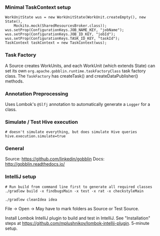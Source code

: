 ### Minimal TaskContext setup

```
WorkUnitState wus = new WorkUnitState(WorkUnit.createEmpty(), new State(),
    Mockito.mock(SharedResourcesBroker.class));
wus.setProp(ConfigurationKeys.JOB_NAME_KEY, "jobName");
wus.setProp(ConfigurationKeys.JOB_ID_KEY, "jobId");
wus.setProp(ConfigurationKeys.TASK_ID_KEY, "taskId");
TaskContext taskContext = new TaskContext(wus);
```


### Task Factory

A Source creates WorkUnits, and each WorkUnit (which extends State) can set its own `org.apache.gobblin.runtime.taskFactoryClass` task factory class. The `TaskFactory` has createTask() and createDataPublisher() methods.


### Annotation Preprocessing

Uses Lombok's `@Slfj` annotation to automatically generate a `Logger` for a class.


### Simulate / Test Hive execution

```
# doesn't simulate everything, but does simulate Hive queries
hive.execution.simulate=true
```


### General

Source: https://github.com/linkedin/gobblin
Docs: http://gobblin.readthedocs.io/


### IntelliJ setup

```
# Run build from command line first to generate all required classes
./gradlew build -x findbugsMain -x test -x rat -x checkstyleMain

./gradlew cleanIdea idea
```

File -> Open -> <Gobblin root folder>
May have to mark folders as Source or Test Source.

Install Lombok IntelliJ plugin to build and test in IntelliJ. See "Installation" steps at https://github.com/mplushnikov/lombok-intellij-plugin. 5-minute setup.